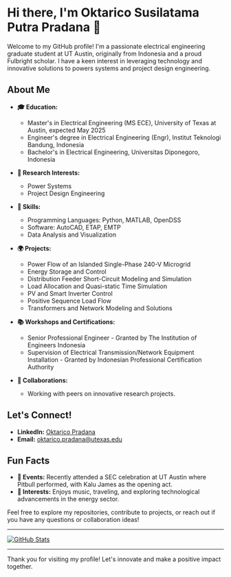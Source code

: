 # Hi there, I'm Oktarico Susilatama Putra Pradana 👋

Welcome to my GitHub profile! I'm a passionate electrical engineering graduate student at UT Austin, originally from Indonesia and a proud Fulbright scholar. I have a keen interest in leveraging technology and innovative solutions to powers systems and project design engineering.

## About Me

- **🎓 Education:** 
  - Master's in Electrical Engineering (MS ECE), University of Texas at Austin, expected May 2025
  - Engineer's degree in Electrical Engineering (Engr), Institut Teknologi Bandung, Indonesia
  - Bachelor's in Electrical Engineering, Universitas Diponegoro, Indonesia

- **🔬 Research Interests:** 
  - Power Systems
  - Project Design Engineering


- **📜 Skills:** 
  - Programming Languages: Python, MATLAB, OpenDSS
  - Software: AutoCAD, ETAP, EMTP
  - Data Analysis and Visualization


- **🌍 Projects:**
  - Power Flow of an Islanded Single-Phase 240-V Microgrid
  - Energy Storage and Control
  - Distribution Feeder Short-Circuit Modeling and Simulation
  - Load Allocation and Quasi-static Time Simulation
  - PV and Smart Inverter Control
  - Positive Sequence Load Flow
  - Transformers and Network Modeling and Solutions
    
- **📚 Workshops and Certifications:**
  - Senior Professional Engineer - Granted by The Institution of Engineers Indonesia
  - Supervision of Electrical Transmission/Network Equipment Installation - Granted by Indonesian Professional Certification Authority

- **🤝 Collaborations:**
  - Working with peers on innovative research projects.


## Let's Connect!

- **LinkedIn:** [Oktarico Pradana](https://www.linkedin.com/in/oktarico/)
- **Email:** [oktarico.pradana@utexas.edu](mailto:oktarico.pradana@utexas.edu)

## Fun Facts

- **🎤 Events:** Recently attended a SEC celebration at UT Austin where Pitbull performed, with Kalu James as the opening act.
- **🎉 Interests:** Enjoys music, traveling, and exploring technological advancements in the energy sector.

Feel free to explore my repositories, contribute to projects, or reach out if you have any questions or collaboration ideas!

---

[![GitHub Stats](https://github-readme-stats.vercel.app/api?username=your-github-username&show_icons=true&theme=radical)](https://github.com/your-github-username)

---

Thank you for visiting my profile! Let's innovate and make a positive impact together.
